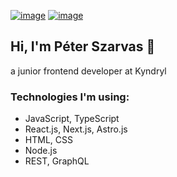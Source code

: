 [![image](https://img.shields.io/badge/peterszarvas94-0A66C2?logo=linkedin&logoColor=white)](https://www.linkedin.com/in/peterszarvas94/)
[![image](https://img.shields.io/badge/peterszarvas.hu-red?logo=internet-explorer&logoColor=white)](https://peterszarvas.hu)

## Hi, I'm Péter Szarvas 👋
a junior frontend developer at Kyndryl

### Technologies I'm using:
- JavaScript, TypeScript
- React.js, Next.js, Astro.js
- HTML, CSS
- Node.js
- REST, GraphQL
